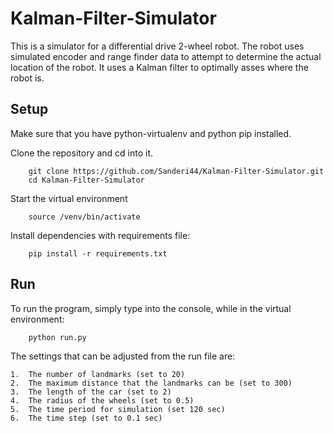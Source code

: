 # Kalman-Filter-Simulator
This is a simulator for a differential drive 2-wheel robot.  The robot uses simulated encoder and range finder data to attempt to determine the actual location of the robot.  It uses a Kalman filter to optimally asses where the robot is.  

## Setup
Make sure that you have python-virtualenv and python pip installed.
 
Clone the repository and cd into it.
```
	git clone https://github.com/Sanderi44/Kalman-Filter-Simulator.git
	cd Kalman-Filter-Simulator
```
Start the virtual environment 
``` 
	source /venv/bin/activate
```
Install dependencies with requirements file:
```
	pip install -r requirements.txt
```

## Run
To run the program, simply type into the console, while in the virtual environment:
```
	python run.py
```
The settings that can be adjusted from the run file are:
	
	1.  The number of landmarks (set to 20)
	2.  The maximum distance that the landmarks can be (set to 300)
	3.  The length of the car (set to 2)
	4.  The radius of the wheels (set to 0.5)
	5.  The time period for simulation (set 120 sec)
	6.  The time step (set to 0.1 sec)
